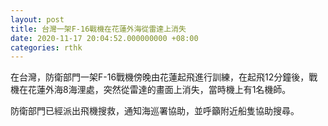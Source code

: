 ```yaml
---
layout: post
title: 台灣一架F-16戰機在花蓮外海從雷達上消失
date: 2020-11-17 20:04:52.000000000 +08:00
categories: rthk
---
```


在台灣，防衛部門一架F-16戰機傍晚由花蓮起飛進行訓練，在起飛12分鐘後，戰機在花蓮外海8海浬處，突然從雷達的畫面上消失，當時機上有1名機師。

防衛部門已經派出飛機搜救，通知海巡署協助，並呼籲附近船隻協助搜尋。
